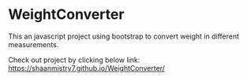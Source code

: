 # WeightConverter
This an javascript project using bootstrap to convert weight in different measurements.

Check out project by clicking below link:
https://shaanmistry7.github.io/WeightConverter/
